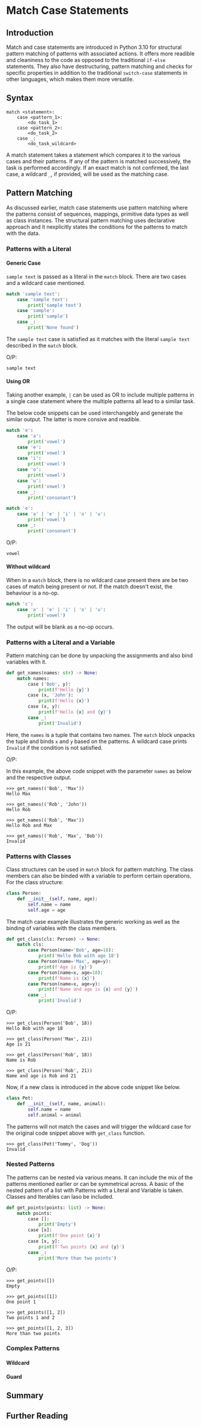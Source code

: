 # Match Case Statements
## Introduction
Match and case statements are introduced in Python 3.10 for structural pattern matching of patterns with associated actions. It offers more readible and
cleaniness to the code as opposed to the traditional `if-else` statements. They also have destructuring, pattern matching and checks for specific properties in
addition to the traditional `switch-case` statements in other languages, which makes them more versatile.

## Syntax
```
match <statement>:
    case <pattern_1>:
        <do_task_1>
    case <pattern_2>:
        <do_task_2>
    case _:
        <do_task_wildcard>
```
A match statement takes a statement which compares it to the various cases and their patterns. If any of the pattern is matched successively, the task is performed accordingly. If an exact match is not confirmed, the last case, a wildcard `_`, if provided, will be used as the matching case.

## Pattern Matching
As discussed earlier, match case statements use pattern matching where the patterns consist of sequences, mappings, primitive data types as well as class instances. The structural pattern matching uses declarative approach and it nexplicitly states the conditions for the patterns to match with the data.

### Patterns with a Literal
#### Generic Case
`sample text` is passed as a literal in the `match` block. There are two cases and a wildcard case mentioned.
```python
match 'sample text':
    case 'sample text':
        print('sample text')
    case 'sample':
        print('sample')
    case _:
        print('None found')
```
The `sample text` case is satisfied as it matches with the literal `sample text` described in the `match` block.

O/P:
```
sample text
```

#### Using OR
Taking another example, `|` can be used as OR to include multiple patterns in a single case statement where the multiple patterns all lead to a similar task.

The below code snippets can be used interchangebly and generate the similar output. The latter is more consive and readible.
```python
match 'e':
    case 'a':
        print('vowel')
    case 'e':
        print('vowel')
    case 'i':
        print('vowel')
    case 'o':
        print('vowel')
    case 'u':
        print('vowel')
    case _:
        print('consonant')
```
```python
match 'e':
    case 'a' | 'e' | 'i' | 'o' | 'u':
        print('vowel')
    case _:
        print('consonant')
```
O/P:
```
vowel
```

#### Without wildcard
When in a `match` block, there is no wildcard case present there are be two cases of match being present or not. If the match doesn't exist, the behaviour is a no-op.
```python
match 'c':
    case 'a' | 'e' | 'i' | 'o' | 'u':
        print('vowel')
```
The output will be blank as a no-op occurs.

### Patterns with a Literal and a Variable
Pattern matching can be done by unpacking the assignments and also bind variables with it.
```python
def get_names(names: str) -> None:
    match names:
        case ('Bob', y):
            print(f'Hello {y}')
        case (x, 'John'):
            print(f'Hello {x}')
        case (x, y):
            print(f'Hello {x} and {y}')
        case _:
            print('Invalid')
```
Here, the `names` is a tuple that contains two names. The `match` block unpacks the tuple and binds `x` and `y` based on the patterns. A wildcard case prints `Invalid` if the condition is not satisfied.

O/P:

In this example, the above code snippet with the parameter `names` as below and the respective output.
```
>>> get_names(('Bob', 'Max'))
Hello Max

>>> get_names(('Rob', 'John'))
Hello Rob

>>> get_names(('Rob', 'Max'))
Hello Rob and Max

>>> get_names(('Rob', 'Max', 'Bob'))
Invalid
```

### Patterns with Classes
Class structures can be used in `match` block for pattern matching. The class members can also be binded with a variable to perform certain operations. For the class structure:
```python
class Person:
    def __init__(self, name, age):
        self.name = name
        self.age = age
```
The match case example illustrates the generic working as well as the binding of variables with the class members.
```python
def get_class(cls: Person) -> None:
    match cls:
        case Person(name='Bob', age=18):
            print('Hello Bob with age 18')
        case Person(name='Max', age=y):
            print(f'Age is {y}')
        case Person(name=x, age=18):
            print(f'Name is {x}')
        case Person(name=x, age=y):
            print(f'Name and age is {x} and {y}')
        case _:
            print('Invalid')
```
O/P:
```
>>> get_class(Person('Bob', 18))
Hello Bob with age 18

>>> get_class(Person('Max', 21))
Age is 21

>>> get_class(Person('Rob', 18))
Name is Rob

>>> get_class(Person('Rob', 21))
Name and age is Rob and 21
```
Now, if a new class is introduced in the above code snippet like below.
```python
class Pet:
    def __init__(self, name, animal):
        self.name = name
        self.animal = animal
```
The patterns will not match the cases and will trigger the wildcard case for the original code snippet above with `get_class` function.
```
>>> get_class(Pet('Tommy', 'Dog'))
Invalid
```

### Nested Patterns
The patterns can be nested via various means. It can include the mix of the patterns mentioned earlier or can be symmetrical across. A basic of the nested pattern of a list with Patterns with a Literal and Variable is taken. Classes and Iterables can laso be included.
```python
def get_points(points: list) -> None:
    match points:
        case []:
            print('Empty')
        case [x]:
            print(f'One point {x}')
        case [x, y]:
            print(f'Two points {x} and {y}')
        case _:
            print('More than two points')
```
O/P:
```
>>> get_points([])
Empty

>>> get_points([1])
One point 1

>>> get_points([1, 2])
Two points 1 and 2

>>> get_points([1, 2, 3])
More than two points
```

### Complex Patterns
#### Wildcard

#### Guard

## Summary

## Further Reading
